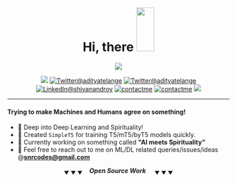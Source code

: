 
<h1 align="center">Hi, there <img src="https://i.giphy.com/YqFACC5oHsyy3l31k1.gif" width="40px" height="100px" /></h1>

<p align="center">
  <img src="https://github-readme-stats.vercel.app/api?username=Shivanandroy&show_icons=true&hide_title=true">
 </p>
 <p align="center">
  <img src="https://komarev.com/ghpvc/?username=Shivanandroy&style=plastic">
  <a href="https://snrspeaks.medium.com"><img src="https://img.shields.io/badge/Medium-12100E?style=plastic&logo=medium&logoColor=white" alt="Twitter@adityatelange"></a>
  <a href="https://twitter.com/snrspeaks"><img src="https://img.shields.io/badge/@snrspeaks-%231DA1F2.svg?style=plastic&logo=Twitter&logoColor=white" alt="Twitter@adityatelange"></a>
  <a href="https://www.linkedin.com/in/snrspeaks"><img src="https://img.shields.io/badge/linkedin-%230077B5.svg?style=plastic&logo=linkedin&logoColor=white" alt="LinkedIn@shivanandroy"></a>
  <a href="https://shivanandroy.com/contact/"><img src="https://img.shields.io/badge/Contact-Me-%23000000.svg?style=plastic" alt="contactme"></a>
  <a href="mailto:snrcodes@gmail.com"><img src="https://img.shields.io/badge/Gmail-D14836?style=plastic&logo=gmail&logoColor=white" alt="contactme"></a>
  <a href="https://shivanandroy.com/"><img src="https://img.shields.io/badge/Blog-Shivanandroy.com-success?style=plastic"></a>
</p>

----------

#### Trying to make Machines and Humans agree on something!

- 🔭 Deep into Deep Learning and Spirituality! 
- 🌱 Created `SimpleT5` for training T5/mT5/byT5 models quickly.
- 👯 Currently working on something called **"AI meets Spirituality"**
- 💬 Feel free to reach out to me on ML/DL related queries/issues/ideas @**snrcodes@gmail.com**

<p align="center"> <sub>&#9660; &#9660; &#9660;</sub> &nbsp;&nbsp;&nbsp;<b><i>Open Source Work</i></b> &nbsp;&nbsp;&nbsp; <sub>&#9660; &#9660; &#9660;</sub> </p>
